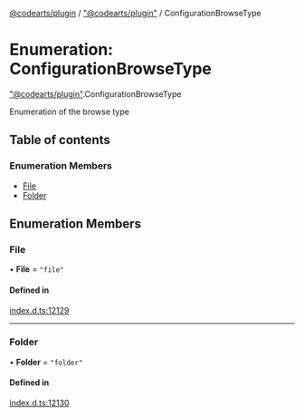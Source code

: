 [@codearts/plugin](../README.md) / ["@codearts/plugin"](../modules/_codearts_plugin_.md) / ConfigurationBrowseType

# Enumeration: ConfigurationBrowseType

["@codearts/plugin"](../modules/_codearts_plugin_.md).ConfigurationBrowseType

Enumeration of the browse type

## Table of contents

### Enumeration Members

- [File](codearts_plugin_.ConfigurationBrowseType.md#file)
- [Folder](codearts_plugin_.ConfigurationBrowseType.md#folder)

## Enumeration Members

### File

• **File** = ``"file"``

#### Defined in

[index.d.ts:12129](https://github.com/shuyaqian/cloudide-plugin-api/blob/5b69219/index.d.ts#L12129)

___

### Folder

• **Folder** = ``"folder"``

#### Defined in

[index.d.ts:12130](https://github.com/shuyaqian/cloudide-plugin-api/blob/5b69219/index.d.ts#L12130)
